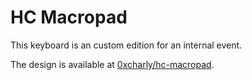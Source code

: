 # HC Macropad

This keyboard is an custom edition for an internal event.

The design is available at [0xcharly/hc-macropad](https://github.com/0xcharly/hc-macropad).
